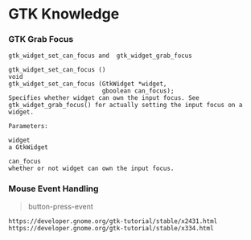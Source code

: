 # GTK Knowledge

### GTK Grab Focus
```
gtk_widget_set_can_focus and  gtk_widget_grab_focus

gtk_widget_set_can_focus ()
void
gtk_widget_set_can_focus (GtkWidget *widget,
                          gboolean can_focus);
Specifies whether widget can own the input focus. See gtk_widget_grab_focus() for actually setting the input focus on a widget.

Parameters:

widget
a GtkWidget

can_focus
whether or not widget can own the input focus.
```
### Mouse Event Handling

> button-press-event
```
https://developer.gnome.org/gtk-tutorial/stable/x2431.html
https://developer.gnome.org/gtk-tutorial/stable/x334.html
```
